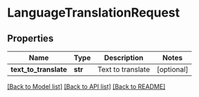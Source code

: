 # LanguageTranslationRequest

## Properties
Name | Type | Description | Notes
------------ | ------------- | ------------- | -------------
**text_to_translate** | **str** | Text to translate | [optional] 

[[Back to Model list]](../README.md#documentation-for-models) [[Back to API list]](../README.md#documentation-for-api-endpoints) [[Back to README]](../README.md)



